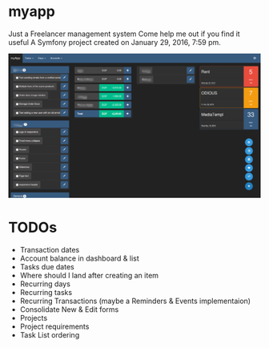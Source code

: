 myapp
=====
Just a Freelancer management system
Come help me out if you find it useful
A Symfony project created on January 29, 2016, 7:59 pm.

![Screenshot](https://github.com/alexseif/myapp/blob/master/myApp%202016-04-15%2006-42-49.png)

TODOs
=====
* Transaction dates
* Account balance in dashboard & list
* Tasks due dates
* Where should I land after creating an item
* Recurring days
* Recurring tasks
* Recurring Transactions (maybe a Reminders & Events implementaion)
* Consolidate New & Edit forms 
* Projects
* Project requirements
* Task List ordering
